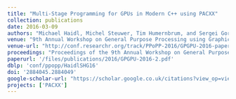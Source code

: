 ```yaml
---
title: "Multi-Stage Programming for GPUs in Modern C++ using PACXX"
collection: publications
date: 2016-03-09
authors: "Michael Haidl, Michel Steuwer, Tim Humernbrum, and Sergei Gorlatch"
venue: "9th Annual Workshop on General Purpose Processing using Graphics Processing Unit, GPGPU @ PPoPP 2016"
venue-url: "http://conf.researchr.org/track/PPoPP-2016/GPGPU-2016-papers"
proceedings: "Proceedings of the 9th Annual Workshop on General Purpose Processing using Graphics Processing Unit, GPGPU@PPoPP 2016"
paperurl: '/files/publications/2016/GPGPU-2016-2.pdf'
dblp: 'conf/ppopp/HaidlSHG16'
doi: '2884045.2884049'
google-scholar-url: "https://scholar.google.co.uk/citations?view_op=view_citation&hl=en&user=XdXJRZEAAAAJ&citation_for_view=XdXJRZEAAAAJ:3fE2CSJIrl8C"
projects: ['PACXX']
---
```

